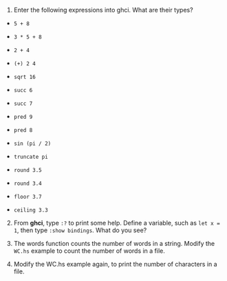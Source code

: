 1. Enter the following expressions into ghci.
   What are their types?

* `5 + 8`

* `3 * 5 + 8`

* `2 + 4`

* `(+) 2 4`

* `sqrt 16`

* `succ 6`

* `succ 7`

* `pred 9`

* `pred 8`

* `sin (pi / 2)`

* `truncate pi`

* `round 3.5`

* `round 3.4`

* `floor 3.7`

* `ceiling 3.3`

2. From **ghci**, type `:?` to print some help.
   Define a variable, such as `let x = 1`, then type `:show bindings`. What do you see?

3. The words function counts the number of words in a string.
   Modify the `WC.hs` example to count the number of words in a file.

4. Modify the WC.hs example again, to print the number of characters in a file.
